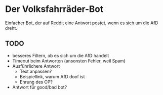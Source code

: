 # Der Volksfahrräder-Bot

Einfacher Bot, der auf Reddit eine Antwort postet, wenn es sich um die AfD dreht.

## TODO

- besseres Filtern, ob es sich um die AfD handelt
- Timeout beim Antworten (ansonsten Fehler, weil Spam)
- Ausführlichere Antwort
    - Text anpassen?
    - Beispiellink, warum AfD doof ist
    - Ehrung des OP?
- Antwort für good/bad bot?
